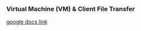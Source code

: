 ### Virtual Machine (VM) & Client File Transfer

[google docs link](https://docs.google.com/document/d/1jPZ-tdB3ph3k0rVYgoAcNbyg529edPzraZVNQVtCQt0/edit#heading=h.rowjzr2lb9za)

